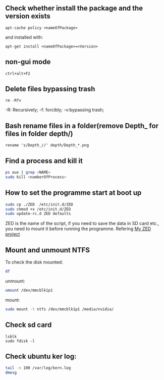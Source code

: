 ## Check whether install the package and the version exists
```
apt-cache policy <nameOfPackage>
```
and installed with:
```
apt-get install <nameOfPackage>=<Version>
```
## non-gui mode
```
ctrl+alt+F2
```
## Delete files bypassing trash
```
rm -Rfv
```
-R: Recursively; -f: forcibly; -v:bypassing trash;

## Bash rename files in a folder(remove Depth_ for files in folder depth/)
```
rename 's/Depth_//' depth/Depth_*.png
```

## Find a process and kill it
```sh
ps aux | grep <NAME>
sudo kill <numberOfProcess>
```

## How to set the programme start at boot up

```sh
sudo cp ./ZED  /etc/init.d/ZED
sudo chmod +x /etc/init.d/ZED
sudo update-rc.d ZED defaults
```
ZED is the name of the script, if you need to save the data in SD card etc., you need to mount it before running the programme. Refering [My ZED project](https://github.com/rockkingjy/ZedDataCollection)

## Mount and unmount NTFS
To check the disk mounted:
```sh
df
```
unmount:
```sh
umount /dev/mmcblk1p1
```
mount:
```sh
sudo mount -t ntfs /dev/mmcblk1p1 /media/nvidia/
```

## Check sd card
```
lsblk
sudo fdisk -l
```

## Check ubuntu ker log:
```sh
tail -n 100 /var/log/kern.log
dmesg
```
